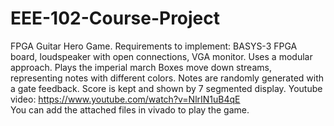 # EEE-102-Course-Project
FPGA Guitar Hero Game.
Requirements to implement: BASYS-3 FPGA board, loudspeaker with open connections, VGA monitor.
Uses a modular approach.
Plays the imperial march
Boxes move down streams, representing notes with different colors.
Notes are randomly generated with a gate feedback.
Score is kept and shown by 7 segmented display.
Youtube video: https://www.youtube.com/watch?v=NlrIN1uB4qE     
You can add the attached files in vivado to play the game.
